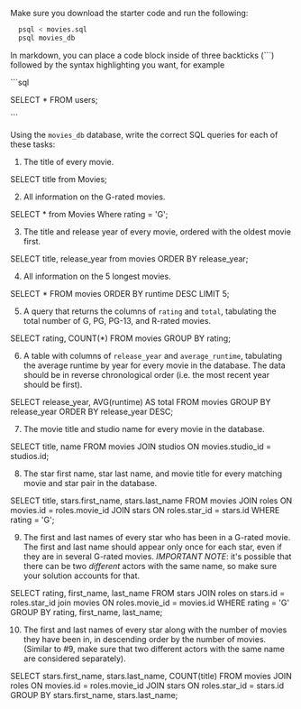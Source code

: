 Make sure you download the starter code and run the following:

```sh
  psql < movies.sql
  psql movies_db
```

In markdown, you can place a code block inside of three backticks (```) followed by the syntax highlighting you want, for example

\```sql

SELECT \* FROM users;

\```

Using the `movies_db` database, write the correct SQL queries for each of these tasks:

1.  The title of every movie.

SELECT title from Movies;

2.  All information on the G-rated movies.

SELECT * from Movies Where rating = 'G';

3.  The title and release year of every movie, ordered with the
    oldest movie first.

SELECT title, release_year from movies ORDER BY release_year;
    
4.  All information on the 5 longest movies.

SELECT * FROM movies ORDER BY runtime DESC LIMIT 5;


5.  A query that returns the columns of `rating` and `total`, tabulating the
    total number of G, PG, PG-13, and R-rated movies.

SELECT rating, COUNT(*) FROM movies GROUP BY rating;

6.  A table with columns of `release_year` and `average_runtime`,
    tabulating the average runtime by year for every movie in the database. The data should be in reverse chronological order (i.e. the most recent year should be first).

SELECT release_year, AVG(runtime) AS total FROM movies GROUP BY release_year ORDER BY release_year DESC;

7.  The movie title and studio name for every movie in the
    database.

SELECT title, name FROM movies JOIN studios ON movies.studio_id = studios.id;

8.  The star first name, star last name, and movie title for every
    matching movie and star pair in the database.

SELECT title, stars.first_name, stars.last_name FROM movies JOIN roles  ON movies.id = roles.movie_id JOIN stars ON roles.star_id = stars.id WHERE rating = 'G';

9.  The first and last names of every star who has been in a G-rated movie. The first and last name should appear only once for each star, even if they are in several G-rated movies. *IMPORTANT NOTE*: it's possible that there can be two *different* actors with the same name, so make sure your solution accounts for that.

SELECT rating, first_name, last_name FROM stars JOIN roles on stars.id = roles.star_id join movies ON roles.movie_id = movies.id WHERE rating = 'G' GROUP BY rating, first_name, last_name;

10. The first and last names of every star along with the number
    of movies they have been in, in descending order by the number of movies. (Similar to #9, make sure
    that two different actors with the same name are considered separately).

SELECT stars.first_name, stars.last_name, COUNT(title) FROM movies JOIN roles ON movies.id = roles.movie_id JOIN stars ON roles.star_id = stars.id GROUP BY stars.first_name, stars.last_name;
